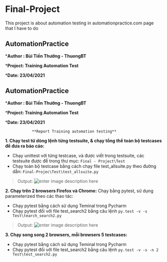 # Final-Project
This project is about automation testing in automationpractice.com page that I have to do 

## AutomationPractice
***Author : Bùi Tiến Thưởng - ThuongBT** 

***Project: Training Automation Test**

***Date: 23/04/2021**


## AutomationPractice
***Author : Bùi Tiến Thưởng - ThuongBT** 

***Project: Training Automation Test**

***Date: 23/04/2021**

                **Report Training automation testing**

**1. Chạy test từ dòng lệnh từng testsuite, & chạy tổng thể toàn bộ testcases để đưa ra báo cáo:**
- Chạy unittest với từng testcase, và được viết trong testsuite, các testsuite được để trong thư mục: 
		``` Final - Project\Test ```
- Chạy toàn bộ testcase bằng cách chạy file test_allsuite.py theo đường dẫn:
     ```Final-Projec\Test\test_allsuite.py```


>Output: 
![enter image description here](https://photos.google.com/photo/AF1QipOp5tARjk_NUFYZUYuhmnISLSsHzsRjV3LznT-u)

**2. Chạy trên 2 browsers Firefox và Chrome:**
Chạy bằng pytest, sử dụng parameterized theo các thao tác: 
   - Chạy pytest bằng cách sử dụng Teminal trong Pycharm
   - Chạy pytest đối với file test_search2 bằng câu lệnh 
      ```py.test -v -s Test\tearch_search2.py```
   >Output:
   >![enter image description here](https://photos.google.com/photo/AF1QipPBM6Ubl7iGaMwtqu00uEC70cfrLbTyylls0yFX)
    
   **3. Chạy song song 2 browsers, mỗi browsers 5 testcases:**
   - Chạy pytest bằng cách sử dụng Teminal trong Pycharm
   - Chạy pytest đối với file test_search2 bằng câu lệnh 
    ```py.test -v -s -n 2 Test\test_search2.py ```
    
      

   


